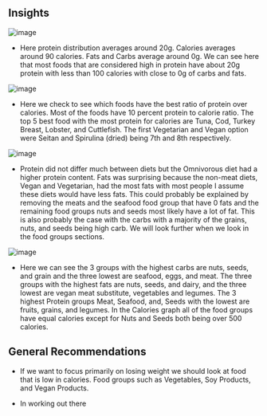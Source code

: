  ## Insights
 
 ![image](https://user-images.githubusercontent.com/112991083/219508863-c4481855-9745-4079-b282-8807450ec6c3.png)
* Here protein distribution averages around 20g. Calories averages around 90 calories. Fats and Carbs average around 0g. We can see here that most foods that are considered high in protein have about 20g protein with less than 100 calories with close to 0g of carbs and fats.

![image](https://user-images.githubusercontent.com/112991083/219509264-d2eec0a7-9d3a-423d-955b-7d33eedcd2e6.png)
* Here we check to see which foods have the best ratio of protein over calories. Most of the foods have 10 percent protein to calorie ratio. The top 5 best food with the most protein for calories are Tuna, Cod, Turkey Breast, Lobster, and Cuttlefish. The first Vegetarian and Vegan option were Seitan and Spirulina (dried) being 7th and 8th respectively.

 ![image](https://user-images.githubusercontent.com/112991083/219509193-0ca30110-a31e-44de-8b56-b707c878fd2d.png)
* Protein did not differ much between diets but the Omnivorous diet had a higher protein content. Fats was surprising because the non-meat diets, Vegan and Vegetarian, had the most fats with most people I assume these diets would have less fats. This could probably be explained by removing the meats and the seafood food group that have 0 fats and the remaining food groups nuts and seeds most likely have a lot of fat. This is also probably the case with the carbs with a majority of the grains, nuts, and seeds being high carb. We will look further when we look in the food groups sections.

![image](https://user-images.githubusercontent.com/112991083/219509342-8bc7d2ea-4c8d-4a0e-a3c3-7c0b913a0f25.png)
* Here we can see the 3 groups with the highest carbs are nuts, seeds, and grain and the three lowest are seafood, eggs, and meat. The three groups with the highest fats are nuts, seeds, and dairy, and the three lowest are vegan meat substitute, vegetables and legumes. The 3 highest Protein groups Meat, Seafood, and, Seeds with the lowest are fruits, grains, and legumes. In the Calories graph all of the food groups have equal calories except for Nuts and Seeds both being over 500 calories.

## General Recommendations
* If we want to focus primarily on losing weight we should look at food that is low in calories. Food groups such as Vegetables, Soy Products, and Vegan Products.

* In working out there 

